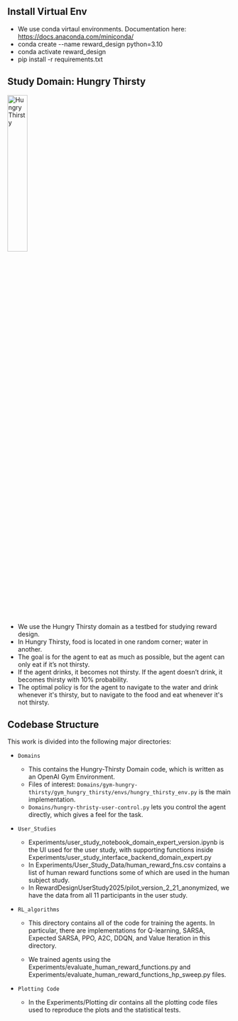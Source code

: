 ## Install Virtual Env

* We use conda virtaul environments. Documentation here: https://docs.anaconda.com/miniconda/
* conda create --name reward_design python=3.10
* conda activate reward_design
* pip install -r requirements.txt 

## Study Domain: Hungry Thirsty 

<img src="https://user-images.githubusercontent.com/6353393/217291559-d9db4a5c-b1df-4f3f-a2c4-5d26d6c017a7.png" alt="Hungry Thirsty" width="30%">

* We use the Hungry Thirsty domain as a testbed for studying reward design. 
* In Hungry Thirsty, food is located in one random corner; water in another.
* The goal is for the agent to eat as much as possible, but the agent can only eat if it’s not thirsty.
* If the agent drinks, it becomes not thirsty. If the agent doesn’t drink, it becomes thirsty with 10% probability.
* The optimal policy is for the agent to navigate to the water and drink whenever it's thirsty, but to navigate to the food and eat whenever it's not thirsty. 

## Codebase Structure

This work is divided into the following major directories:
* ```Domains```
  * This contains the Hungry-Thirsty Domain code, which is written as an OpenAI Gym Environment.
  * Files of interest: ```Domains/gym-hungry-thirsty/gym_hungry_thirsty/envs/hungry_thirsty_env.py``` is the main implementation.
  * ```Domains/hungry-thristy-user-control.py``` lets you control the agent directly, which gives a feel for the task. 
  
* ```User_Studies```
  * Experiments/user_study_notebook_domain_expert_version.ipynb is the UI used for the user study, with supporting functions inside Experiments/user_study_interface_backend_domain_expert.py
  * In Experiments/User_Study_Data/human_reward_fns.csv contains a list of human reward functions some of which are used in the human subject study.
  * In RewardDesignUserStudy2025/pilot_version_2_21_anonymized, we have the data from all 11 participants in the user study. 

* ```RL_algorithms```
  * This directory contains all of the code for training the agents. In particular, there are implementations for Q-learning, SARSA, Expected SARSA, PPO, A2C, DDQN, and Value Iteration in this directory. 

  * We trained agents using the Experiments/evaluate_human_reward_functions.py and Experiments/evaluate_human_reward_functions_hp_sweep.py files. 

* ```Plotting Code```

  * In the Experiments/Plotting dir contains all the plotting code files used to reproduce the plots and the statistical tests.
  